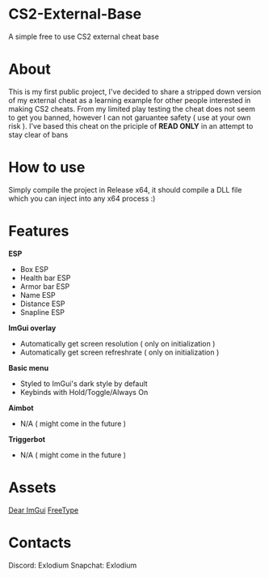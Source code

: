 # CS2-External-Base
A simple free to use CS2 external cheat base

# About
This is my first public project, I've decided to share a stripped down version of my external cheat as a learning example for other people interested in making CS2 cheats.
From my limited play testing the cheat does not seem to get you banned, however I can not garuantee safety ( use at your own risk ).
I've based this cheat on the priciple of **READ ONLY** in an attempt to stay clear of bans

# How to use
Simply compile the project in Release x64, it should compile a DLL file which you can inject into any x64 process :)

# Features
**ESP**
- Box ESP
- Health bar ESP
- Armor bar ESP
- Name ESP
- Distance ESP
- Snapline ESP
  
**ImGui overlay**
- Automatically get screen resolution ( only on initialization )
- Automatically get screen refreshrate ( only on initialization )

**Basic menu**
- Styled to ImGui's dark style by default
- Keybinds with Hold/Toggle/Always On

**Aimbot**
- N/A ( might come in the future )

**Triggerbot**
- N/A ( might come in the future )

# Assets
[Dear ImGui](https://github.com/ocornut/imgui)
[FreeType](https://github.com/ocornut/imgui/tree/master/misc/freetype)

# Contacts
Discord: Exlodium
Snapchat: Exlodium
